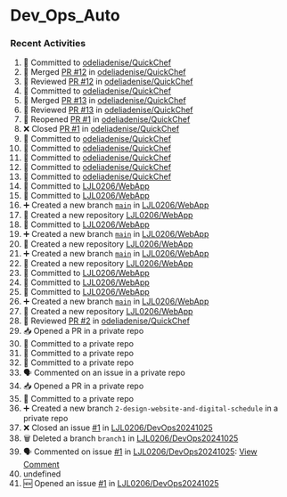 # Dev_Ops_Auto

### Recent Activities
<!--START_SECTION:activity-->
1. 📝 Committed to [odeliadenise/QuickChef](https://github.com/odeliadenise/QuickChef/commit/fc2718d0b23e833d5a7ed37fe4c951fd5c44ae6d)
2. 🔀 Merged [PR #12](https://github.com/odeliadenise/QuickChef/pull/12) in [odeliadenise/QuickChef](https://github.com/odeliadenise/QuickChef)
3. 🔎 Reviewed [PR #12](https://github.com/odeliadenise/QuickChef/pull/12) in [odeliadenise/QuickChef](https://github.com/odeliadenise/QuickChef)
4. 📝 Committed to [odeliadenise/QuickChef](https://github.com/odeliadenise/QuickChef/commit/f9cebe1d06f94d55d2be2ce2d411d9494e286bbc)
5. 🔀 Merged [PR #13](https://github.com/odeliadenise/QuickChef/pull/13) in [odeliadenise/QuickChef](https://github.com/odeliadenise/QuickChef)
6. 🔎 Reviewed [PR #13](https://github.com/odeliadenise/QuickChef/pull/13) in [odeliadenise/QuickChef](https://github.com/odeliadenise/QuickChef)
7. 🔄 Reopened [PR #1](https://github.com/odeliadenise/QuickChef/pull/1) in [odeliadenise/QuickChef](https://github.com/odeliadenise/QuickChef)
8. ❌ Closed [PR #1](https://github.com/odeliadenise/QuickChef/pull/1) in [odeliadenise/QuickChef](https://github.com/odeliadenise/QuickChef)
9. 📝 Committed to [odeliadenise/QuickChef](https://github.com/odeliadenise/QuickChef/commit/b825b70f74b2693379beac2b83d2735241d658df)
10. 📝 Committed to [odeliadenise/QuickChef](https://github.com/odeliadenise/QuickChef/commit/e523c149c857f0191abd04627985172cffcec5ed)
11. 📝 Committed to [odeliadenise/QuickChef](https://github.com/odeliadenise/QuickChef/commit/53e8e03b7ae2bb9a285a6dd0e912302bf9f5a317)
12. 📝 Committed to [odeliadenise/QuickChef](https://github.com/odeliadenise/QuickChef/commit/ef1b3e3f169b8ac5cd3d9a3fe3f1f27f8b98a121)
13. 📝 Committed to [odeliadenise/QuickChef](https://github.com/odeliadenise/QuickChef/commit/238112700b74aaa908473c3913653168706c2ece)
14. 📝 Committed to [LJL0206/WebApp](https://github.com/LJL0206/WebApp/commit/96dc803ca941becb91d4732811463eb55ddd494d)
15. 📝 Committed to [LJL0206/WebApp](https://github.com/LJL0206/WebApp/commit/566a52ac154ee49e45c33a533e0b85f9b4e606e3)
16. ➕ Created a new branch [`main`](https://github.com/LJL0206/WebApp/tree/main) in [LJL0206/WebApp](https://github.com/LJL0206/WebApp)
17. 🎉 Created a new repository [LJL0206/WebApp](https://github.com/LJL0206/WebApp)
18. 📝 Committed to [LJL0206/WebApp](https://github.com/LJL0206/WebApp/commit/c795ab7d147ccc83c3eadf47908b2a51568aa4de)
19. ➕ Created a new branch [`main`](https://github.com/LJL0206/WebApp/tree/main) in [LJL0206/WebApp](https://github.com/LJL0206/WebApp)
20. 🎉 Created a new repository [LJL0206/WebApp](https://github.com/LJL0206/WebApp)
21. ➕ Created a new branch [`main`](https://github.com/LJL0206/WebApp/tree/main) in [LJL0206/WebApp](https://github.com/LJL0206/WebApp)
22. 🎉 Created a new repository [LJL0206/WebApp](https://github.com/LJL0206/WebApp)
23. 📝 Committed to [LJL0206/WebApp](https://github.com/LJL0206/WebApp/commit/1aee9cf137d50285547ec6804a0b4f1d10980bf4)
24. 📝 Committed to [LJL0206/WebApp](https://github.com/LJL0206/WebApp/commit/9c1178f0fd3308105a56961599d2841b90537de9)
25. 📝 Committed to [LJL0206/WebApp](https://github.com/LJL0206/WebApp/commit/cd2da6b7fc7d61b59c906609acb863e33296ffe1)
26. ➕ Created a new branch [`main`](https://github.com/LJL0206/WebApp/tree/main) in [LJL0206/WebApp](https://github.com/LJL0206/WebApp)
27. 🎉 Created a new repository [LJL0206/WebApp](https://github.com/LJL0206/WebApp)
28. 🔎 Reviewed [PR #2](https://github.com/odeliadenise/QuickChef/pull/2) in [odeliadenise/QuickChef](https://github.com/odeliadenise/QuickChef)
29. 📥 Opened a PR in a private repo
30. 📝 Committed to a private repo
31. 📝 Committed to a private repo
32. 📝 Committed to a private repo
33. 🗣 Commented on an issue in a private repo
34. 📥 Opened a PR in a private repo
35. 📝 Committed to a private repo
36. ➕ Created a new branch `2-design-website-and-digital-schedule` in a private repo
37. ❌ Closed an issue [#1](https://github.com/LJL0206/DevOps20241025/issues/1) in [LJL0206/DevOps20241025](https://github.com/LJL0206/DevOps20241025)
38. 🗑️ Deleted a branch `branch1` in [LJL0206/DevOps20241025](https://github.com/LJL0206/DevOps20241025)
39. 🗣 Commented on issue [#1](https://github.com/LJL0206/DevOps20241025/issues/1) in [LJL0206/DevOps20241025](https://github.com/LJL0206/DevOps20241025): [View Comment](https://github.com/LJL0206/DevOps20241025/issues/1#issuecomment-2436764449)
40. undefined
41. 🆕 Opened an issue [#1](https://github.com/LJL0206/DevOps20241025/issues/1) in [LJL0206/DevOps20241025](https://github.com/LJL0206/DevOps20241025)
<!--END_SECTION:activity-->
